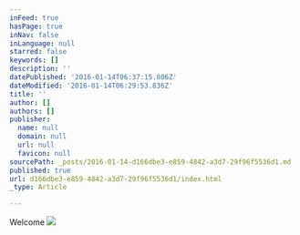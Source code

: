 ```yaml
---
inFeed: true
hasPage: true
inNav: false
inLanguage: null
starred: false
keywords: []
description: ''
datePublished: '2016-01-14T06:37:15.806Z'
dateModified: '2016-01-14T06:29:53.836Z'
title: ''
author: []
authors: []
publisher:
  name: null
  domain: null
  url: null
  favicon: null
sourcePath: _posts/2016-01-14-d166dbe3-e859-4842-a3d7-29f96f5536d1.md
published: true
url: d166dbe3-e859-4842-a3d7-29f96f5536d1/index.html
_type: Article

---
```

Welcome
![](https://the-grid-user-content.s3-us-west-2.amazonaws.com/e0162364-494c-4340-9992-b68a8b080d76.png)